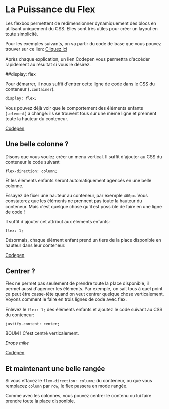 # La Puissance du Flex

Les flexbox permettent de redimensionner dynamiquement des blocs en utilisant uniquement du CSS. 
Elles sont très utiles pour créer un layout en toute simplicité. 

Pour les exemples suivants, on va partir du code de base que vous pouvez trouver sur ce lien: [Cliquez ici](https://codepen.io/romainvandevoorde/pen/jxeZBp)

Après chaque explication, un lien Codepen vous permettra d'accéder rapidement au résultat si vous le désirez.

##display: flex

Pour démarrer, il nous suffit d'entrer cette ligne de code dans le CSS du conteneur (``.container``).

    display: flex;
    
Vous pouvez déjà voir que le comportement des éléments enfants (``.element``) a changé: ils se trouvent tous sur une même ligne et prennent toute la hauteur du conteneur.

[Codepen](https://codepen.io/romainvandevoorde/pen/degdJp)

## Une belle colonne ?

Disons que vous voulez créer un menu vertical. Il suffit d'ajouter au CSS du conteneur le code suivant

    flex-direction: column;
    
Et les éléments enfants seront automatiquement agencés en une belle colonne.

Essayez de fixer une hauteur au conteneur, par exemple ``400px``. Vous constaterez que les éléments ne prennent pas toute la hauteur du conteneur. Mais c'est quelque chose qu'il est possible de faire en une ligne de code !

Il suffit d'ajouter cet attribut aux éléments enfants:

    flex: 1;
    
Désormais, chaque élément enfant prend un tiers de la place disponible en hauteur dans leur conteneur.

[Codepen](https://codepen.io/romainvandevoorde/pen/GdYQXO)

## Centrer ?

Flex ne permet pas seulement de prendre toute la place disponible, il permet aussi d'agencer les éléments.
Par exemple, on sait tous à quel point ça peut être casse-tête quand on veut centrer quelque chose verticalement.
Voyons comment le faire en trois lignes de code avec flex.

Enlevez le ``flex: 1;`` des éléments enfants et ajoutez le code suivant au CSS du conteneur:

    justify-content: center;
    
BOUM ! C'est centré verticalement.

*Drops mike*

[Codepen](https://codepen.io/romainvandevoorde/pen/KRGQGE)

## Et maintenant une belle rangée

Si vous effacez le ``flex-direction: column;`` du conteneur, ou que vous remplacez ``column`` par ``row``, le flex passera en mode rangée.

Comme avec les colonnes, vous pouvez centrer le contenu ou lui faire prendre toute la place disponible.